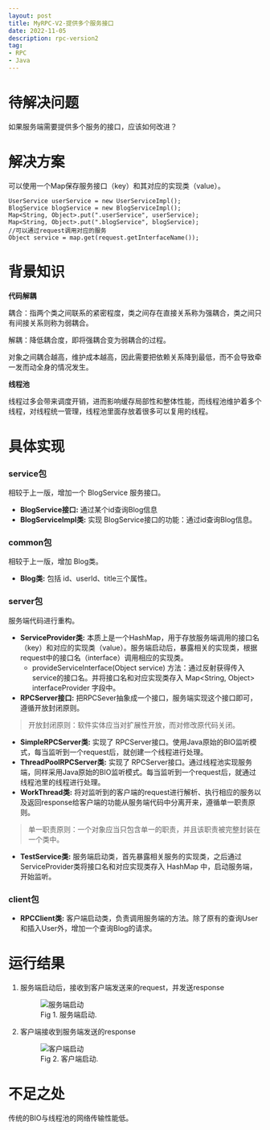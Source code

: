 ```yaml
---
layout: post
title: MyRPC-V2-提供多个服务接口
date: 2022-11-05
description: rpc-version2
tag:
- RPC
- Java
---
```


# 待解决问题

如果服务端需要提供多个服务的接口，应该如何改进？

# 解决方案

可以使用一个Map保存服务接口（key）和其对应的实现类（value）。

    UserService userService = new UserServiceImpl();
    BlogService blogService = new BlogServiceImpl();
    Map<String, Object>.put(".userService", userService);
    Map<String, Object>.put(".blogService", blogService);
    //可以通过request调用对应的服务
    Object service = map.get(request.getInterfaceName());
    

# 背景知识

**代码解耦**

耦合：指两个类之间联系的紧密程度，类之间存在直接关系称为强耦合，类之间只有间接关系则称为弱耦合。

解耦：降低耦合度，即将强耦合变为弱耦合的过程。

对象之间耦合越高，维护成本越高，因此需要把依赖关系降到最低，而不会导致牵一发而动全身的情况发生。

**线程池**

线程过多会带来调度开销，进而影响缓存局部性和整体性能，而线程池维护着多个线程，对线程统一管理，线程池里面存放着很多可以复用的线程。

# 具体实现

### service包

相较于上一版，增加一个 BlogService 服务接口。

* **BlogService接口:** 通过某个id查询Blog信息
* **BlogServiceImpl类:** 实现 BlogService接口的功能：通过id查询Blog信息。

### common包

相较于上一版，增加 Blog类。

* **Blog类:** 包括 id、userId、title三个属性。

### server包

服务端代码进行重构。

* **ServiceProvider类:** 本质上是一个HashMap，用于存放服务端调用的接口名（key）和对应的实现类（value）。服务端启动后，暴露相关的实现类，根据request中的接口名（interface）调用相应的实现类。
    * provideServiceInterface(Object service) 方法：通过反射获得传入service的接口名。并将接口名和对应实现类存入 Map<String, Object\> interfaceProvider 字段中。
* **RPCServer接口:** 把RPCSever抽象成一个接口，服务端实现这个接口即可，遵循开放封闭原则。
> 开放封闭原则：软件实体应当对扩展性开放，而对修改原代码关闭。
* **SimpleRPCServer类:** 实现了 RPCServer接口。使用Java原始的BIO监听模式，每当监听到一个request后，就创建一个线程进行处理。
* **ThreadPoolRPCServer类:** 实现了 RPCServer接口。通过线程池实现服务端，同样采用Java原始的BIO监听模式。每当监听到一个request后，就通过线程池里的线程进行处理。
* **WorkThread类:** 将对监听到的客户端的request进行解析、执行相应的服务以及返回response给客户端的功能从服务端代码中分离开来，遵循单一职责原则。
> 单一职责原则：一个对象应当只包含单一的职责，并且该职责被完整封装在一个类中。
* **TestService类:** 服务端启动类，首先暴露相关服务的实现类，之后通过 ServiceProvider类将接口名和对应实现类存入 HashMap 中，启动服务端，开始监听。

### client包
* **RPCClient类:** 客户端启动类，负责调用服务端的方法。除了原有的查询User和插入User外，增加一个查询Blog的请求。

# 运行结果

1. 服务端启动后，接收到客户端发送来的request，并发送response
    <figure>
        <img src="https://s1.ax1x.com/2023/06/26/pCUBPbt.png" alt="服务端启动" >
        <figcaption>Fig 1. 服务端启动.</figcaption>
    </figure>

2. 客户端接收到服务端发送的response
    <figure>    
        <img src="https://s1.ax1x.com/2023/06/26/pCUBVPS.png" alt="客户端启动" >
        <figcaption>Fig 2. 客户端启动.</figcaption>
    </figure>

# 不足之处

传统的BIO与线程池的网络传输性能低。